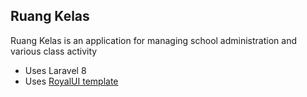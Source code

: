 ## Ruang Kelas

Ruang Kelas is an application for managing school administration and various class activity

-   Uses Laravel 8
-   Uses [RoyalUI template](https://www.bootstrapdash.com/product/royalui/)
